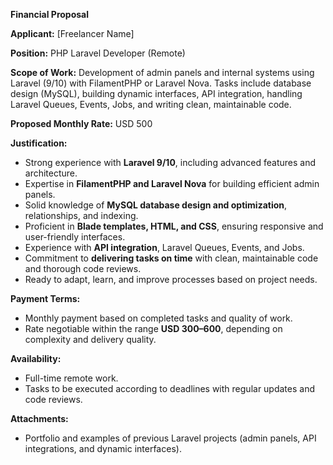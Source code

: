 **Financial Proposal**

**Applicant:** [Freelancer Name]

**Position:** PHP Laravel Developer (Remote)

**Scope of Work:** Development of admin panels and internal systems using Laravel (9/10) with FilamentPHP or Laravel Nova. Tasks include database design (MySQL), building dynamic interfaces, API integration, handling Laravel Queues, Events, Jobs, and writing clean, maintainable code.

**Proposed Monthly Rate:** USD 500

**Justification:**

* Strong experience with **Laravel 9/10**, including advanced features and architecture.
* Expertise in **FilamentPHP and Laravel Nova** for building efficient admin panels.
* Solid knowledge of **MySQL database design and optimization**, relationships, and indexing.
* Proficient in **Blade templates, HTML, and CSS**, ensuring responsive and user-friendly interfaces.
* Experience with **API integration**, Laravel Queues, Events, and Jobs.
* Commitment to **delivering tasks on time** with clean, maintainable code and thorough code reviews.
* Ready to adapt, learn, and improve processes based on project needs.

**Payment Terms:**

* Monthly payment based on completed tasks and quality of work.
* Rate negotiable within the range **USD 300–600**, depending on complexity and delivery quality.

**Availability:**

* Full-time remote work.
* Tasks to be executed according to deadlines with regular updates and code reviews.

**Attachments:**

* Portfolio and examples of previous Laravel projects (admin panels, API integrations, and dynamic interfaces).

